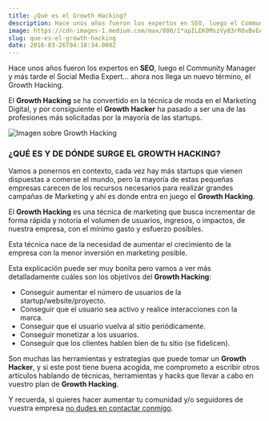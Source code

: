 ```yaml
---
title: ¿Qué es el Growth Hacking?
description: Hace unos años fueron los expertos en SEO, luego el Community Manager y más tarde el Social Media Expert… ahora nos llega un nuevo término…
image: https://cdn-images-1.medium.com/max/800/1*apILEK0MszVy83rROvBvEA.png
slug: que-es-el-growth-hacking
date: 2016-03-26T04:18:34.000Z
---
```


Hace unos años fueron los expertos en **SEO**, luego el Community Manager y más tarde el Social Media Expert… ahora nos llega un nuevo término, el Growth Hacking.

El **Growth Hacking** se ha convertido en la técnica de moda en el Marketing Digital, y por consiguiente el **Growth Hacker** ha pasado a ser una de las profesiones más solicitadas por la mayoría de las startups.

![Imagen sobre Growth Hacking](https://cdn-images-1.medium.com/max/800/1*apILEK0MszVy83rROvBvEA.png)

### ¿QUÉ ES Y DE DÓNDE SURGE EL GROWTH HACKING?

Vamos a ponernos en contexto, cada vez hay más startups que vienen dispuestas a comerse el mundo, pero la mayoría de estas pequeñas empresas carecen de los recursos necesarios para realizar grandes campañas de Marketing y ahí es donde entra en juego el **Growth Hacking**.

El **Growth Hacking** es una técnica de marketing que busca incrementar de forma rápida y notoria el volumen de usuarios, ingresos, o impactos, de nuestra empresa, con el mínimo gasto y esfuerzo posibles.

Esta técnica nace de la necesidad de aumentar el crecimiento de la empresa con la menor inversión en marketing posible.

Esta explicación puede ser muy bonita pero vamos a ver más detalladamente cuáles son los objetivos del **Growth Hacking**:

- Conseguir aumentar el número de usuarios de la startup/website/proyecto.
- Conseguir que el usuario sea activo y realice interacciones con la marca.
- Conseguir que el usuario vuelva al sitio periódicamente.
- Conseguir monetizar a los usuarios.
- Conseguir que los clientes hablen bien de tu sitio (se fidelicen).

Son muchas las herramientas y estrategias que puede tomar un **Growth Hacker**, y si este post tiene buena acogida, me comprometo a escribir otros artículos hablando de técnicas, herramientas y hacks que llevar a cabo en vuestro plan de **Growth Hacking**.

Y recuerda, si quieres hacer aumentar tu comunidad y/o seguidores de vuestra empresa [no dudes en contactar conmigo](mailto:info@ajra.es).
